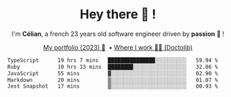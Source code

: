 <h1 align="center">Hey there 👋 !</h1>

<p align="center">I'm <b>Célian</b>, a french 23 years old software engineer driven by <b>passion</b> 👀 !</p>
<p align="center">
  <a href="https://celian.cloud">My portfolio (2023) 🚀</a> 
  ‎ •‎ 
  <a href="https://doctolib.com">Where I work 👨‍⚕️ (Doctolib)</a> 
</p>

<!--START_SECTION:waka-->

```txt
TypeScript      19 hrs 7 mins   ███████████████░░░░░░░░░░   59.94 %
Ruby            10 hrs 13 mins  ████████░░░░░░░░░░░░░░░░░   32.06 %
JavaScript      55 mins         ▓░░░░░░░░░░░░░░░░░░░░░░░░   02.90 %
Markdown        20 mins         ▒░░░░░░░░░░░░░░░░░░░░░░░░   01.07 %
Jest Snapshot   17 mins         ▒░░░░░░░░░░░░░░░░░░░░░░░░   00.93 %
```

<!--END_SECTION:waka-->

